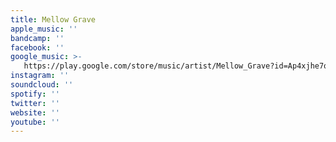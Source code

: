 ```yaml
---
title: Mellow Grave
apple_music: ''
bandcamp: ''
facebook: ''
google_music: >-
   https://play.google.com/store/music/artist/Mellow_Grave?id=Ap4xjhe7qnrgritup7jjd4z3una
instagram: ''
soundcloud: ''
spotify: ''
twitter: ''
website: ''
youtube: ''
---
```

